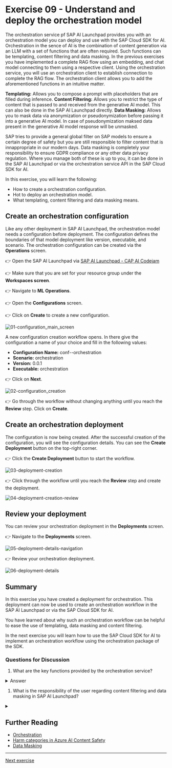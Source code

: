 # Exercise 09 - Understand and deploy the orchestration model

The orchestration service pf SAP AI Launchpad provides you with an orchestration model you can deploy and use with the SAP Cloud SDK for AI. Orchestration in the sence of AI is the combination of content generation via an LLM with a set of functions that are often required. Such functions can be templating, content filtering and data masking. In the previous exercises you have implemented a complete RAG flow using an embedding, and chat model connecting to them using a respective client. Using the orchestration service, you will use an orchestration client to establish connection to complete the RAG flow. The orchestration client allows you to add the aforementioned functions in an intuitive matter.

**Templating:** Allows you to compose a prompt with placeholders that are filled during inference.
**Content Filtering:** Allows you to restrict the type of content that is passed to and received from the generative AI model. This can also be done in the SAP AI Launchpad directly.
**Data Masking:** Allows you to mask data via anonymization or pseudonymization before passing it into a generative AI model. In case of pseudonymization maksed data present in the generative AI model response will be unmasked.

SAP tries to provide a general global filter on SAP models to ensure a certain degree of safety but you are still responsible to filter content that is innappropriate in our modern days. Data masking is completely your responsibility to ensure GDPR compliance or any other data privacy regulation. Where you manage both of these is up to you, it can be done in the SAP AI Launchpad or via the orchestration service API in the SAP Cloud SDK for AI.

In this exercise, you will learn the following:

- How to create a orchestration configuration.
- Hot to deploy an orchestration model.
- What templating, content filtering and data masking means.

## Create an orchestration configuration

Like any other deployment in SAP AI Launchpad, the orchestration model needs a configuration before deployment. The configuration defines the boundaries of that model deployment like version, executable, and scenario. The orchestration configuration can be created via the **Operations** screen.

👉 Open the SAP AI Launchpad via [SAP AI Launchpad - CAP AI Codejam](https://cap-ai-codejam-op6zhda1.ai-launchpad.prod.us-east-1.aws.apps.ml.hana.ondemand.com/aic/index.html#/workspaces&/a/detail/TwoColumnsMidExpanded/?workspace=cap-ai-codejam&resourceGroup=default)

👉 Make sure that you are set for your resource group under the **Workspaces screen**.

👉 Navigate to **ML Operations**.

👉 Open the **Configurations** screen.

👉 Click on **Create** to create a new configuration.

![01-configuration_main_screen](./assets/01_configuration_main.png)

A new configuration creation workflow opens. In there give the configuration a name of your choice and fill in the following values:

- **Configuration Name:** conf-<your-initials>-orchestration
- **Scenario:** orchestration
- **Version:** 0.0.1
- **Executable:** orchestration

👉 Click on **Next**.

![02-configuration_creation](./assets/02_configuration_create.png)

👉 Go through the workflow without changing anything until you reach the **Review** step. Click on **Create**.

## Create an orchestration deployment

The configuration is now being created. After the successful creation of the configuration, you will see the configuration details. You can see the **Create Deployment** button on the top-right corner.

👉 Click the **Create Deployment** button to start the workflow.

![03-deployment-creation](./assets/03_deployment_create.png)

👉 Click through the workflow until you reach the **Review** step and create the deployment.

![04-deployment-creation-review](./assets/04_deployment_review_create.png)

## Review your deployment

You can review your orchestration deployment in the **Deployments** screen.

👉 Navigate to the **Deployments** screen.

![05-deployment-details-navigation](./assets/05_deployment_details.png)

👉 Review your orchestration deployment.

![06-deployment-details](./assets/06_deployment_orchestration_details.png)

## Summary

In this exercise you have created a deployment for orchestration. This deployment can now be used to create an orchestration workflow in the SAP AI Launchpad or via the SAP Cloud SDK for AI.

You have learned about why such an orchestration workflow can be helpful to ease the use of templating, data masking and content filtering.

In the next exercise you will learn how to use the SAP Cloud SDK for AI to implement an orchestration workflow using the orchestration package of the SDK.

### Questions for Discussion

1. What are the key functions provided by the orchestration service?

<details><summary>Answer</summary>
The key functions provided by the orchestration service include:

- **Templating**: Allows you to compose prompts with placeholders that are filled during inference to generate dynamic content.

- **Content Filtering**: Restricts the type of content passed to and received from the generative AI model, ensuring the content meets political correctness and safety.

- **Data Masking**: Masks data to anonymize or pseudonymize it before it enters a generative AI model, ensuring compliance with data privacy regulations like GDPR.
</details>

1. What is the responsibility of the user regarding content filtering and data masking in SAP AI Launchpad?

<details><summary></summary>
While SAP provides some global filtering on models to ensure safety, the user is responsible for further content filtering to ensure the appropriateness of the generated content. Additionally, data masking (anonymization or pseudonymization) is the developer's responsibility to ensure compliance with regulations such as GDPR or other data privacy laws. This can be done either directly in the SAP AI Launchpad or through the orchestration service API in the SAP Cloud SDK for AI.
</details>

## Further Reading

- [Orchestration](https://help.sap.com/docs/ai-launchpad/sap-ai-launchpad/orchestration)
- [Harm categories in Azure AI Content Safety](https://learn.microsoft.com/en-us/azure/ai-services/content-safety/concepts/harm-categories?tabs=warning)
- [Data Masking](https://help.sap.com/docs/ai-launchpad/sap-ai-launchpad/data-masking)

---

[Next exercise](../10-implement-job-posting-serivce/README.md)